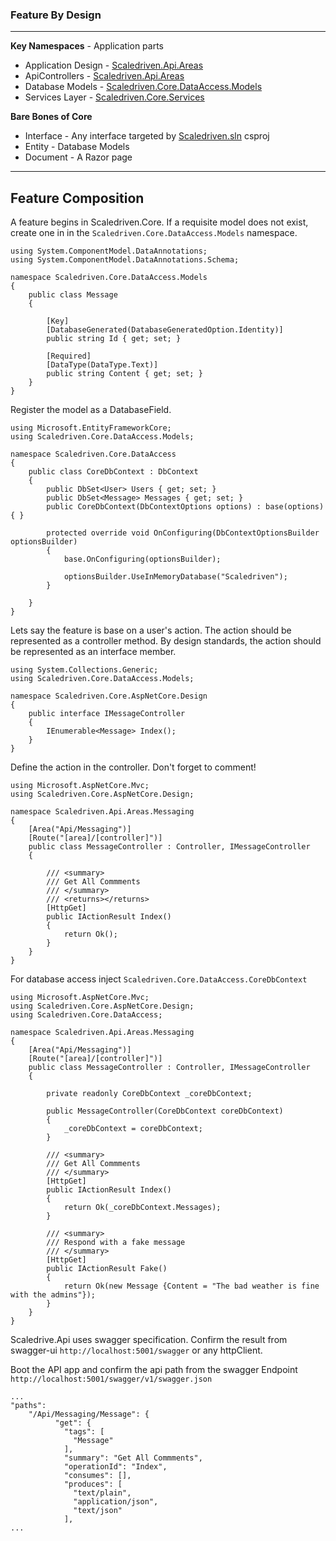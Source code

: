 ### Feature By Design
_________

**Key Namespaces** -  Application parts
- Application Design - [Scaledriven.Api.Areas]()
- ApiControllers - [Scaledriven.Api.Areas]()
- Database Models  - [Scaledriven.Core.DataAccess.Models]()
- Services Layer - [Scaledriven.Core.Services]()

**Bare Bones of Core**
- Interface - Any interface targeted by [Scaledriven.sln]() csproj 
- Entity - Database Models
- Document - A Razor page
___

Feature Composition
-----------------

A feature begins in Scaledriven.Core. If a requisite model does not exist, create one in
in the `Scaledriven.Core.DataAccess.Models` namespace.


```
using System.ComponentModel.DataAnnotations;
using System.ComponentModel.DataAnnotations.Schema;

namespace Scaledriven.Core.DataAccess.Models
{
    public class Message
    {

        [Key]
        [DatabaseGenerated(DatabaseGeneratedOption.Identity)]
        public string Id { get; set; }

        [Required]
        [DataType(DataType.Text)]
        public string Content { get; set; }
    }
}
```

Register the model as a DatabaseField.

```
using Microsoft.EntityFrameworkCore;
using Scaledriven.Core.DataAccess.Models;

namespace Scaledriven.Core.DataAccess
{
    public class CoreDbContext : DbContext
    {
        public DbSet<User> Users { get; set; }
        public DbSet<Message> Messages { get; set; }
        public CoreDbContext(DbContextOptions options) : base(options) { }

        protected override void OnConfiguring(DbContextOptionsBuilder optionsBuilder)
        {
            base.OnConfiguring(optionsBuilder);

            optionsBuilder.UseInMemoryDatabase("Scaledriven");
        }

    }
}

```

Lets say the feature is base on a user's action. The action should be represented as a controller method.
By design standards, the action should be represented as an interface member.

```
using System.Collections.Generic;
using Scaledriven.Core.DataAccess.Models;

namespace Scaledriven.Core.AspNetCore.Design
{
    public interface IMessageController
    {
        IEnumerable<Message> Index();
    }
}
```

Define the action in the controller. Don't forget to comment!

```
using Microsoft.AspNetCore.Mvc;
using Scaledriven.Core.AspNetCore.Design;

namespace Scaledriven.Api.Areas.Messaging
{
    [Area("Api/Messaging")]
    [Route("[area]/[controller]")]
    public class MessageController : Controller, IMessageController
    {

        /// <summary>
        /// Get All Commments
        /// </summary>
        /// <returns></returns>
        [HttpGet]
        public IActionResult Index()
        {
            return Ok();
        }
    }
}

```

For database access inject `Scaledriven.Core.DataAccess.CoreDbContext`
```
using Microsoft.AspNetCore.Mvc;
using Scaledriven.Core.AspNetCore.Design;
using Scaledriven.Core.DataAccess;

namespace Scaledriven.Api.Areas.Messaging
{
    [Area("Api/Messaging")]
    [Route("[area]/[controller]")]
    public class MessageController : Controller, IMessageController
    {

        private readonly CoreDbContext _coreDbContext;

        public MessageController(CoreDbContext coreDbContext)
        {
            _coreDbContext = coreDbContext;
        }

        /// <summary>
        /// Get All Commments
        /// </summary>
        [HttpGet]
        public IActionResult Index()
        {
            return Ok(_coreDbContext.Messages);
        }
        
        /// <summary>
        /// Respond with a fake message
        /// </summary>
        [HttpGet]
        public IActionResult Fake()
        {
            return Ok(new Message {Content = "The bad weather is fine with the admins"});
        }
    }
}
```
Scaledrive.Api uses swagger specification. Confirm the result from swagger-ui `http://localhost:5001/swagger` or any httpClient. 

Boot the API app and confirm the api path from the swagger Endpoint  `http://localhost:5001/swagger/v1/swagger.json`
```
...
"paths": 
    "/Api/Messaging/Message": {
          "get": {
            "tags": [
              "Message"
            ],
            "summary": "Get All Commments",
            "operationId": "Index",
            "consumes": [],
            "produces": [
              "text/plain",
              "application/json",
              "text/json"
            ],
...
```
